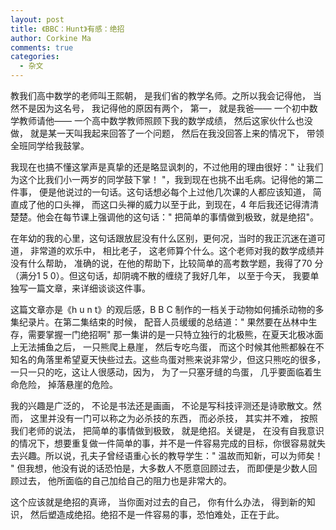```yaml
---
layout: post
title: 《BBC：Hunt》有感：绝招
author: Corkine Ma
comments: true
categories:
  - 杂文
---
```


教我们高中数学的老师叫王熙朝， 是我们省的教学名师。之所以我会记得他， 当然不是因为这名号， 我记得他的原因有两个， 第一， 就是我爸—— 一个初中数学教师请他—— 一个高中数学教师照顾下我的数学成绩， 然后这家伙什么也没做， 就是某一天叫我起来回答了一个问题， 然后在我没回答上来的情况下， 带领全班同学给我鼓掌。

我现在也搞不懂这掌声是真挚的还是略显讽刺的，不过他用的理由很好：" 让我们为这个比我们小一两岁的同学鼓下掌！ "，我到现在也挑不出毛病。记得他的第二件事， 便是他说过的一句话。这句话想必每个上过他几次课的人都应该知道， 简直成了他的口头禅， 而这口头禅的威力以至于此，到现在，4 年后我还记得清清楚楚。他会在每节课上强调他的这句话：" 把简单的事情做到极致，就是绝招"。

在年幼的我的心里，这句话跟放屁没有什么区别，更何况，当时的我正沉迷在道可道， 非常道的欢乐中， 相比老子， 这老师算个什么。这个老师对我的数学成绩并没有什么帮助， 准确的说，在他的帮助下，比较简单的高考数学题，我得了70 分（满分1 5 0）。但这句话，却阴魂不散的缠绕了我好几年， 以至于今天， 我要单独写一篇文章，来详细谈谈这件事。

这篇文章亦是《h u n t》的观后感，B B C 制作的一档关于动物如何捕杀动物的多集纪录片。在第二集结束的时候， 配音人员缓缓的总结道：" 果然要在丛林中生存，需要掌握一门绝招啊" 那一集讲的是一只特立独行的北极熊，在夏天北极冰面上无法捕鱼之后， 一只熊爬上悬崖， 然后专吃鸟蛋， 而这个时候其他熊都躲在不知名的角落里希望夏天快些过去。这些鸟蛋对熊来说非常少，但这只熊吃的很多，一只一只的吃，这让人很感动，因为， 为了一只塞牙缝的鸟蛋， 几乎要面临着生命危险， 掉落悬崖的危险。

我的兴趣是广泛的， 不论是书法还是画画， 不论是写科技评测还是诗歌散文。然而， 这里并没有一门可以称之为必杀技的东西， 而必杀技， 其实并不难， 按照我们老师的说法， 把简单的事情做到极致， 就是绝招。关键是， 在没有自我意识的情况下，想要重复做一件简单的事，并不是一件容易完成的目标，你很容易就失去兴趣。所以说，孔夫子曾经语重心长的教导学生：" 温故而知新，可以为师矣！ " 但我想，他没有说的话恐怕是，大多数人不愿意回顾过去， 而即便是少数人回顾过去， 他所面临的自己加给自己的阻力也是非常大的。

这个应该就是绝招的真谛， 当你面对过去的自己， 你有什么办法， 得到新的知识， 然后塑造成绝招。绝招不是一件容易的事，恐怕难处，正在于此。

